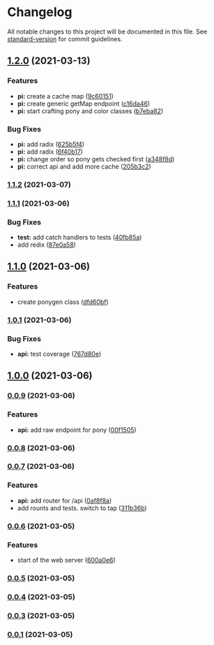 # Changelog

All notable changes to this project will be documented in this file. See [standard-version](https://github.com/conventional-changelog/standard-version) for commit guidelines.

## [1.2.0](https://github.com/drazisil/ponygen/compare/v1.1.2...v1.2.0) (2021-03-13)


### Features

* **pi:** create a cache map ([9c60151](https://github.com/drazisil/ponygen/commit/9c60151732202520561dee4c47454083a714fb56))
* **pi:** create generic getMap endpoint ([c16da46](https://github.com/drazisil/ponygen/commit/c16da46b51af299878fdab371af636bbc9547d27))
* **pi:** start crafting pony and color classes ([b7eba82](https://github.com/drazisil/ponygen/commit/b7eba82abf346743f0ba699a7914940bbff06fe4))


### Bug Fixes

* **pi:** add radix ([625b5f4](https://github.com/drazisil/ponygen/commit/625b5f499e2d64e899d1a3ca2ca1fb575b2b0f7d))
* **pi:** add radix ([6f40b17](https://github.com/drazisil/ponygen/commit/6f40b17a433891a3c6a75d5c013243579c4bf2ad))
* **pi:** change order so pony gets checked first ([a348f8d](https://github.com/drazisil/ponygen/commit/a348f8d10fc6f980bd10dc9539afc0b571256e4a))
* **pi:** correct api and add more cache ([205b3c2](https://github.com/drazisil/ponygen/commit/205b3c2549b85e4b17ca6351fefb43586b0b768f))

### [1.1.2](https://github.com/drazisil/ponygen/compare/v1.2.0...v1.1.2) (2021-03-07)

### [1.1.1](https://github.com/drazisil/ponygen/compare/v1.1.0...v1.1.1) (2021-03-06)


### Bug Fixes

* **test:** add catch handlers to tests ([40fb85a](https://github.com/drazisil/ponygen/commit/40fb85a71acbb6b8e715be0b508c31efb5110461))
* add redix ([87e0a58](https://github.com/drazisil/ponygen/commit/87e0a584361fced9368d277234e48c8aa108e5a2))

## [1.1.0](https://github.com/drazisil/ponygen/compare/v1.0.1...v1.1.0) (2021-03-06)


### Features

* create ponygen class ([dfd60bf](https://github.com/drazisil/ponygen/commit/dfd60bf602d61fd30fd044249e75cb0294e0425e))

### [1.0.1](https://github.com/drazisil/ponygen/compare/v1.0.0...v1.0.1) (2021-03-06)


### Bug Fixes

* **api:** test coverage ([767d80e](https://github.com/drazisil/ponygen/commit/767d80e7aab043d5b211f9407e4e876dffdab7c9))

## [1.0.0](https://github.com/drazisil/ponygen/compare/v0.0.9...v1.0.0) (2021-03-06)

### [0.0.9](https://github.com/drazisil/ponygen/compare/v0.0.8...v0.0.9) (2021-03-06)


### Features

* **api:** add raw endpoint for pony ([00f1505](https://github.com/drazisil/ponygen/commit/00f1505346f5fba5c3225c7d353f7f46f774a715))

### [0.0.8](https://github.com/drazisil/ponygen/compare/v0.0.7...v0.0.8) (2021-03-06)

### [0.0.7](https://github.com/drazisil/ponygen/compare/v0.0.6...v0.0.7) (2021-03-06)


### Features

* **api:** add router for /api ([0af8f8a](https://github.com/drazisil/ponygen/commit/0af8f8a7825feaf1cec4ae5d0e68e88bf1ce18b4))
* add rounts and tests. switch to tap ([311b36b](https://github.com/drazisil/ponygen/commit/311b36b6d19c3b2534a2c3ebc7485b759c044849))

### [0.0.6](https://github.com/drazisil/ponygen/compare/v0.0.5...v0.0.6) (2021-03-05)


### Features

* start of the web server ([600a0e6](https://github.com/drazisil/ponygen/commit/600a0e6ab2f88a4fe07312610019e5f6e0d222d9))

### [0.0.5](https://github.com/drazisil/ponygen/compare/v0.0.4...v0.0.5) (2021-03-05)

### [0.0.4](https://github.com/drazisil/ponygen/compare/v0.0.3...v0.0.4) (2021-03-05)

### [0.0.3](https://github.com/drazisil/ponygen/compare/v0.0.1...v0.0.3) (2021-03-05)

### [0.0.1](https://github.com/drazisil/ponygen/compare/v0.0.2...v0.0.1) (2021-03-05)
